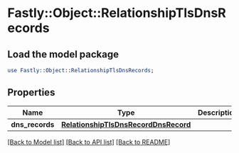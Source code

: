 # Fastly::Object::RelationshipTlsDnsRecords

## Load the model package
```perl
use Fastly::Object::RelationshipTlsDnsRecords;
```

## Properties
Name | Type | Description | Notes
------------ | ------------- | ------------- | -------------
**dns_records** | [**RelationshipTlsDnsRecordDnsRecord**](RelationshipTlsDnsRecordDnsRecord.md) |  | [optional] 

[[Back to Model list]](../README.md#documentation-for-models) [[Back to API list]](../README.md#documentation-for-api-endpoints) [[Back to README]](../README.md)


